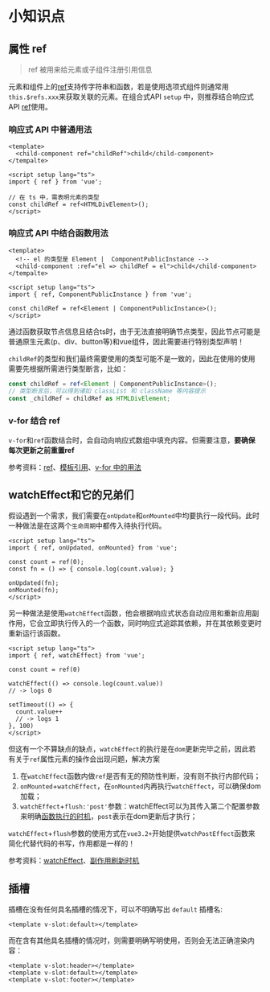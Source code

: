 # 小知识点

## 属性 ref

> ref 被用来给元素或子组件注册引用信息

元素和组件上的[ref](https://v3.cn.vuejs.org/api/special-attributes.html#ref)支持传字符串和函数，若是使用选项式组件则通常用`this.$refs.xxx`来获取关联的元素。在组合式API `setup` 中，则推荐结合响应式API [ref](https://v3.cn.vuejs.org/api/refs-api.html#ref)使用。

### 响应式 API 中普通用法

```vue
<template>
  <child-component ref="childRef">child</child-component>
</tempalte>

<script setup lang="ts">
import { ref } from 'vue';

// 在 ts 中，需表明元素的类型
const childRef = ref<HTMLDivElement>();
</script>
```

### 响应式 API 中结合函数用法

```vue
<template>
  <!-- el 的类型是 Element |  ComponentPublicInstance -->
  <child-component :ref="el => childRef = el">child</child-component>
</tempalte>

<script setup lang="ts">
import { ref, ComponentPublicInstance } from 'vue';

const childRef = ref<Element | ComponentPublicInstance>();
</script>
```

通过函数获取节点信息且结合ts时，由于无法直接明确节点类型，因此节点可能是普通原生元素(p、div、button等)和vue组件，因此需要进行特别类型声明！

`childRef`的类型和我们最终需要使用的类型可能不是一致的，因此在使用的使用需要先根据所需进行类型断言，比如：

```ts
const childRef = ref<Element | ComponentPublicInstance>();
// 类型断言后，可以得到诸如 classList 和 className 等内容提示
const _childRef = childRef as HTMLDivElement;
```

### v-for 结合 ref

`v-for`和`ref`函数结合时，会自动向响应式数组中填充内容。但需要注意，**要确保每次更新之前重置ref**

参考资料：[ref](https://v3.cn.vuejs.org/api/special-attributes.html#ref)、[模板引用](https://v3.cn.vuejs.org/guide/component-template-refs.html#%E6%A8%A1%E6%9D%BF%E5%BC%95%E7%94%A8)、[v-for 中的用法](https://v3.cn.vuejs.org/guide/composition-api-template-refs.html#v-for-%E4%B8%AD%E7%9A%84%E7%94%A8%E6%B3%95)

## watchEffect和它的兄弟们

假设遇到一个需求，我们需要在`onUpdate`和`onMounted`中均要执行一段代码。此时一种做法是在这两个`生命周期`中都传入待执行代码。

```vue
<script setup lang="ts">
import { ref, onUpdated, onMounted} from 'vue';

const count = ref(0);
const fn = () => { console.log(count.value); }

onUpdated(fn);
onMounted(fn);
</script>
```

另一种做法是使用`watchEffect`函数，他会根据响应式状态自动应用和重新应用副作用，它会立即执行传入的一个函数，同时响应式追踪其依赖，并在其依赖变更时重新运行该函数。

```vue
<script setup lang="ts">
import { ref, watchEffect} from 'vue';

const count = ref(0)

watchEffect(() => console.log(count.value))
// -> logs 0

setTimeout(() => {
  count.value++
  // -> logs 1
}, 100)
</script>
```

但这有一个不算缺点的缺点，`watchEffect`的执行是在`dom`更新完毕之前，因此若有关于`ref`属性元素的操作会出现问题，解决方案

1. 在`watchEffect`函数内做`ref`是否有无的预防性判断，没有则不执行内部代码；
2. `onMounted`+`watchEffect`，在`onMounted`内再执行`watchEffect`，可以确保dom加载；
3. `watchEffect`+`flush:'post'`参数：watchEffect可以为其传入第二个配置参数来明确[函数执行的时机](https://v3.cn.vuejs.org/guide/reactivity-computed-watchers.html#%E5%89%AF%E4%BD%9C%E7%94%A8%E5%88%B7%E6%96%B0%E6%97%B6%E6%9C%BA)，`post`表示在dom更新后才执行；

`watchEffect`+`flush`参数的使用方式在`vue3.2+`开始提供`watchPostEffect`函数来简化代替代码的书写，作用都是一样的！

参考资料：[watchEffect](https://v3.cn.vuejs.org/api/computed-watch-api.html#watcheffect)、[副作用刷新时机](https://v3.cn.vuejs.org/guide/reactivity-computed-watchers.html#%E5%89%AF%E4%BD%9C%E7%94%A8%E5%88%B7%E6%96%B0%E6%97%B6%E6%9C%BA)

## 插槽

插槽在没有任何具名插槽的情况下，可以不明确写出 `default` 插槽名:

```vue
<template v-slot:default></template>
```

而在含有其他具名插槽的情况时，则需要明确写明使用，否则会无法正确渲染内容：

```vue
<template v-slot:header></template>
<template v-slot:default></template>
<template v-slot:footer></template>
```
